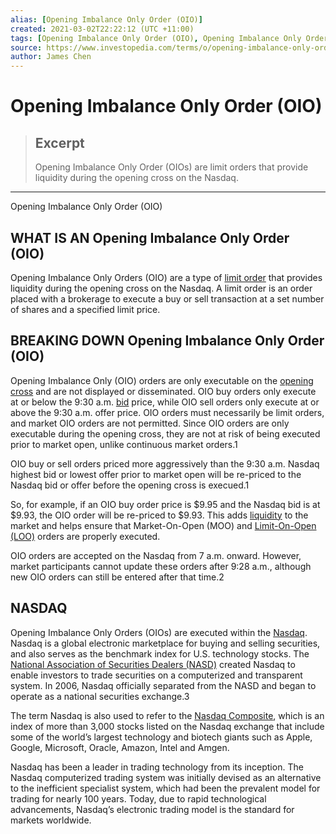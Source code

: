 ```yaml
---
alias: [Opening Imbalance Only Order (OIO)]
created: 2021-03-02T22:22:12 (UTC +11:00)
tags: [Opening Imbalance Only Order (OIO), Opening Imbalance Only Order (OIO)]
source: https://www.investopedia.com/terms/o/opening-imbalance-only-order-oio.asp
author: James Chen
---
```


# Opening Imbalance Only Order (OIO)

> ## Excerpt
> Opening Imbalance Only Order (OIOs) are limit orders that provide liquidity during the opening cross on the Nasdaq.

---

Opening Imbalance Only Order (OIO)
## WHAT IS AN Opening Imbalance Only Order (OIO)

Opening Imbalance Only Orders (OIO) are a type of [limit order](https://www.investopedia.com/terms/l/limitorder.asp) that provides liquidity during the opening cross on the Nasdaq. A limit order is an order placed with a brokerage to execute a buy or sell transaction at a set number of shares and a specified limit price.

## BREAKING DOWN Opening Imbalance Only Order (OIO)

Opening Imbalance Only (OIO) orders are only executable on the [opening cross](https://www.investopedia.com/terms/o/opening-cross.asp) and are not displayed or disseminated. OIO buy orders only execute at or below the 9:30 a.m. [bid](https://www.investopedia.com/terms/b/bid.asp) price, while OIO sell orders only execute at or above the 9:30 a.m. offer price. OIO orders must necessarily be limit orders, and market OIO orders are not permitted. Since OIO orders are only executable during the opening cross, they are not at risk of being executed prior to market open, unlike continuous market orders.1

OIO buy or sell orders priced more aggressively than the 9:30 a.m. Nasdaq highest bid or lowest offer prior to market open will be re-priced to the Nasdaq bid or offer before the opening cross is execued.1

So, for example, if an OIO buy order price is $9.95 and the Nasdaq bid is at $9.93, the OIO order will be re-priced to $9.93. This adds [liquidity](https://www.investopedia.com/terms/l/liquidity.asp) to the market and helps ensure that Market-On-Open (MOO) and [Limit-On-Open (LOO)](https://www.investopedia.com/terms/l/limitonopenorder.asp) orders are properly executed.

OIO orders are accepted on the Nasdaq from 7 a.m. onward. However, market participants cannot update these orders after 9:28 a.m., although new OIO orders can still be entered after that time.2

## NASDAQ

Opening Imbalance Only Orders (OIOs) are executed within the [Nasdaq](https://www.investopedia.com/terms/n/nasdaq.asp). Nasdaq is a global electronic marketplace for buying and selling securities, and also serves as the benchmark index for U.S. technology stocks. The [National Association of Securities Dealers (NASD)](https://www.investopedia.com/terms/n/nasd.asp) created Nasdaq to enable investors to trade securities on a computerized and transparent system. In 2006, Nasdaq officially separated from the NASD and began to operate as a national securities exchange.3

The term Nasdaq is also used to refer to the [Nasdaq Composite](https://www.investopedia.com/terms/n/nasdaqcompositeindex.asp), which is an index of more than 3,000 stocks listed on the Nasdaq exchange that include some of the world’s largest technology and biotech giants such as Apple, Google, Microsoft, Oracle, Amazon, Intel and Amgen.

Nasdaq has been a leader in trading technology from its inception. The Nasdaq computerized trading system was initially devised as an alternative to the inefficient specialist system, which had been the prevalent model for trading for nearly 100 years. Today, due to rapid technological advancements, Nasdaq’s electronic trading model is the standard for markets worldwide.
